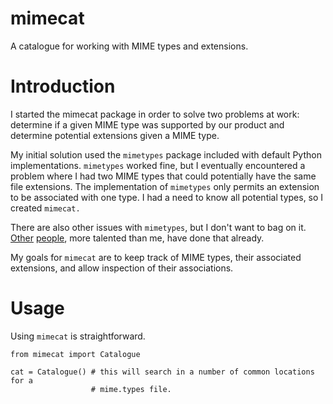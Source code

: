mimecat
=======

A catalogue for working with MIME types and extensions.

Introduction
============

I started the mimecat package in order to solve two problems at work: determine
if a given MIME type was supported by our product and determine potential
extensions given a MIME type.

My initial solution used the `mimetypes` package included with default Python
implementations. `mimetypes` worked fine, but I eventually encountered a problem
where I had two MIME types that could potentially have the same file
extensions. The implementation of `mimetypes` only permits an extension to be
associated with one type. I had a need to know all potential types, so I created
`mimecat.`

There are also other issues with `mimetypes`, but I don't want to bag on
it. [Other](https://mail.python.org/pipermail/python-dev/2009-July/090928.html)
[people](http://lucumr.pocoo.org/2009/3/1/the-1000-speedup-or-the-stdlib-sucks/),
more talented than me, have done that already.

My goals for `mimecat` are to keep track of MIME types, their associated
extensions, and allow inspection of their associations.

Usage
=====

Using `mimecat` is straightforward.

```
from mimecat import Catalogue

cat = Catalogue() # this will search in a number of common locations for a
                  # mime.types file.

```
